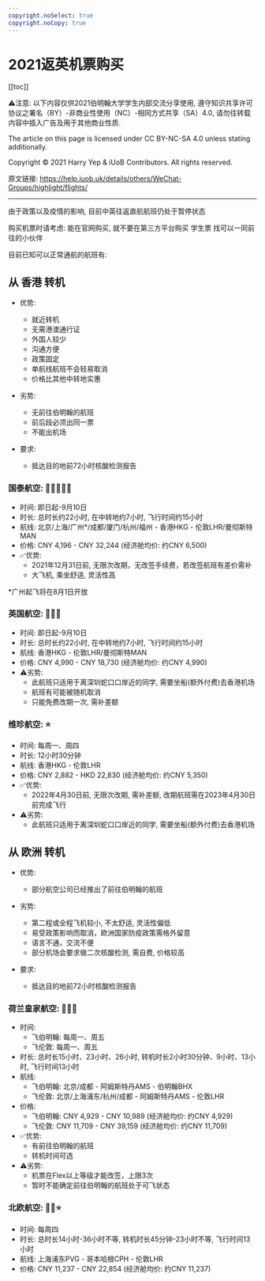 ```yaml
---
copyright.noSelect: true
copyright.noCopy: true
---
```


# 2021返英机票购买

[[toc]]

⚠️注意: 
以下内容仅供2021伯明翰大学学生内部交流分享使用, 遵守知识共享许可协议之署名（BY）-非商业性使用（NC）-相同方式共享（SA）4.0, 请勿往转载内容中插入广告及用于其他商业性质.

The article on this page is licensed under CC BY-NC-SA 4.0 unless stating additionally.

Copyright © 2021 Harry Yep & iUoB Contributors. All rights reserved.

原文链接: https://help.iuob.uk/details/others/WeChat-Groups/highlight/flights/

---

由于政策以及疫情的影响, 目前中英往返直航航班仍处于暂停状态

购买机票时请考虑:
能在官网购买, 就不要在第三方平台购买
学生票
找可以一同前往的小伙伴

目前已知可以正常通航的航班有:

## 从 **香港** 转机

- 优势:
    * 就近转机
    * 无需港澳通行证
    * 外国人较少
    * 沟通方便
    * 政策固定
    * 单航线航班不会轻易取消
    * 价格比其他中转地实惠

- 劣势:
    * 无前往伯明翰的航班
    * 前后段必须出同一票
    * 不能出机场

- 要求:
    * 抵达目的地前72小时核酸检测报告

### 国泰航空: 🌟🌟🌟🌟🌟
* 时间: 即日起-9月10日
* 时长: 总时长约22小时, 在中转地约7小时, 飞行时间约15小时
* 航线: 北京/上海/广州*/成都/厦门/杭州/福州 - 香港HKG - 伦敦LHR/曼彻斯特MAN
* 价格: CNY 4,196 - CNY 32,244 (经济舱均价: 约CNY 6,500)
* ✅优势:
    * 2021年12月31日前, 无限次改期，无改签手续费，若改签航班有差价需补
    * 大飞机, 乘坐舒适, 灵活性高

*广州起飞将在8月1日开放

### 英国航空: 🌟🌟🌟
* 时间: 即日起-9月10日
* 时长: 总时长约22小时, 在中转地约7小时, 飞行时间约15小时
* 航线: 香港HKG - 伦敦LHR/曼彻斯特MAN
* 价格: CNY 4,990 - CNY 18,730 (经济舱均价: 约CNY 4,990)
* ⚠️劣势: 
    * 此航班只适用于离深圳蛇口口岸近的同学, 需要坐船(额外付费)去香港机场
    * 航班有可能被随机取消
    * 只能免费改期一次, 需补差额

### 维珍航空: ⭐️
* 时间: 每周一、周四
* 时长: 12小时30分钟
* 航线: 香港HKG - 伦敦LHR
* 价格: CNY 2,882 - HKD 22,830 (经济舱均价: 约CNY 5,350)
* ✅优势:
    * 2022年4月30日前, 无限次改期, 需补差额, 改期航班需在2023年4月30日前完成飞行
* ⚠️劣势: 
    * 此航班只适用于离深圳蛇口口岸近的同学, 需要坐船(额外付费)去香港机场

## 从 **欧洲** 转机

-  优势:
    * 部分航空公司已经推出了前往伯明翰的航班

- 劣势:
    * 第二程或全程飞机较小, 不太舒适, 灵活性偏低
    * 易受政策影响而取消，欧洲国家防疫政策需格外留意
    * 语言不通，交流不便
    * 部分机场会要求做二次核酸检测, 需自费, 价格较高

- 要求:
    * 抵达目的地前72小时核酸检测报告

### 荷兰皇家航空: 🌟🌟🌟
* 时间: 
    * 飞伯明翰: 每周一、周五
    * 飞伦敦: 每周一、周五
* 时长: 总时长15小时、23小时、26小时, 转机时长2小时30分钟、9小时、13小时, 飞行时间13小时
* 航线:
    * 飞伯明翰: 北京/成都 - 阿姆斯特丹AMS - 伯明翰BHX
    * 飞伦敦: 北京/上海浦东/杭州/成都 - 阿姆斯特丹AMS - 伦敦LHR
* 价格: 
    * 飞伯明翰: CNY 4,929 - CNY 10,989 (经济舱均价: 约CNY 4,929)
    * 飞伦敦: CNY 11,709 - CNY 39,159 (经济舱均价: 约CNY 11,709)
* ✅优势:
    * 有前往伯明翰的航班
    * 转机时间可选
* ⚠️劣势: 
    * 机票在Flex以上等级才能改签，上限3次
    * 暂时不能确定前往伯明翰的航班处于可飞状态

### 北欧航空: 🌟🌟⭐️
* 时间: 每周四
* 时长: 总时长14小时-36小时不等, 转机时长45分钟-23小时不等, 飞行时间13小时
* 航线: 上海浦东PVG - 哥本哈根CPH - 伦敦LHR
* 价格: CNY 11,237 - CNY 22,854 (经济舱均价: 约CNY 11,237)

